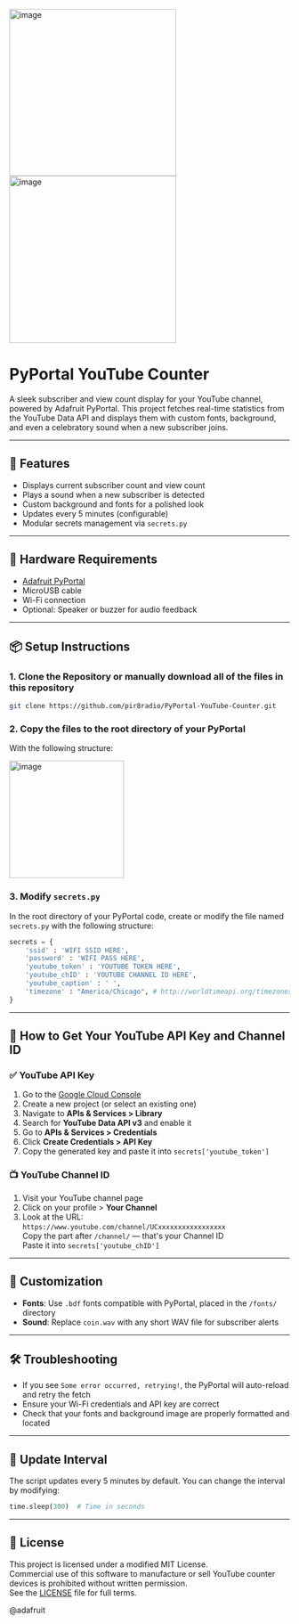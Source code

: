<img width="300" alt="image" src="https://github.com/user-attachments/assets/d3f30ba0-6621-48ce-87c8-389d28b05bec" /><img width="300" alt="image" src="https://github.com/user-attachments/assets/f4f7005e-1576-47ce-be8e-7750411bd0d4" />


# PyPortal YouTube Counter

A sleek subscriber and view count display for your YouTube channel, powered by Adafruit PyPortal. This project fetches real-time statistics from the YouTube Data API and displays them with custom fonts, background, and even a celebratory sound when a new subscriber joins.

---

## 🚀 Features

- Displays current subscriber count and view count
- Plays a sound when a new subscriber is detected
- Custom background and fonts for a polished look
- Updates every 5 minutes (configurable)
- Modular secrets management via `secrets.py`

---

## 🧰 Hardware Requirements

- [Adafruit PyPortal](https://www.adafruit.com/product/4116)
- MicroUSB cable
- Wi-Fi connection
- Optional: Speaker or buzzer for audio feedback

---

## 📦 Setup Instructions

### 1. Clone the Repository or manually download all of the files in this repository

```bash
git clone https://github.com/pir8radio/PyPortal-YouTube-Counter.git
```

### 2. Copy the files to the root directory of your PyPortal

With the following structure:

<img width="206" height="211" alt="image" src="https://github.com/user-attachments/assets/ad3f79ff-a10c-4c92-b2a1-0490ff393e5a" />


### 3. Modify `secrets.py`

In the root directory of your PyPortal code, create or modify the file named `secrets.py` with the following structure:

```python
secrets = {
    'ssid' : 'WIFI SSID HERE',
    'password' : 'WIFI PASS HERE',
    'youtube_token' : 'YOUTUBE TOKEN HERE',
    'youtube_chID' : 'YOUTUBE CHANNEL ID HERE',
    'youtube_caption' : ' ',
    'timezone' : "America/Chicago", # http://worldtimeapi.org/timezones
}
```

---

## 🔑 How to Get Your YouTube API Key and Channel ID

### ✅ YouTube API Key

1. Go to the [Google Cloud Console](https://console.cloud.google.com/)
2. Create a new project (or select an existing one)
3. Navigate to **APIs & Services > Library**
4. Search for **YouTube Data API v3** and enable it
5. Go to **APIs & Services > Credentials**
6. Click **Create Credentials > API Key**
7. Copy the generated key and paste it into `secrets['youtube_token']`

### 📺 YouTube Channel ID

1. Visit your YouTube channel page
2. Click on your profile > **Your Channel**
3. Look at the URL:  
   `https://www.youtube.com/channel/UCxxxxxxxxxxxxxxxxx`  
   Copy the part after `/channel/` — that's your Channel ID  
   Paste it into `secrets['youtube_chID']`

---

## 🎨 Customization

- **Fonts**: Use `.bdf` fonts compatible with PyPortal, placed in the `/fonts/` directory
- **Sound**: Replace `coin.wav` with any short WAV file for subscriber alerts

---

## 🛠️ Troubleshooting

- If you see `Some error occurred, retrying!`, the PyPortal will auto-reload and retry the fetch
- Ensure your Wi-Fi credentials and API key are correct
- Check that your fonts and background image are properly formatted and located

---

## 📅 Update Interval

The script updates every 5 minutes by default. You can change the interval by modifying:

```python
time.sleep(300)  # Time in seconds
```

---

## 📜 License

This project is licensed under a modified MIT License.  
Commercial use of this software to manufacture or sell YouTube counter devices is prohibited without written permission.  
See the [LICENSE](./LICENSE) file for full terms.

@adafruit

